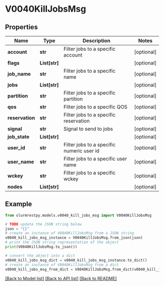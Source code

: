 # V0040KillJobsMsg


## Properties

Name | Type | Description | Notes
------------ | ------------- | ------------- | -------------
**account** | **str** | Filter jobs to a specific account | [optional]
**flags** | **List[str]** |  | [optional]
**job_name** | **str** | Filter jobs to a specific name | [optional]
**jobs** | **List[str]** |  | [optional]
**partition** | **str** | Filter jobs to a specific partition | [optional]
**qos** | **str** | Filter jobs to a specific QOS | [optional]
**reservation** | **str** | Filter jobs to a specific reservation | [optional]
**signal** | **str** | Signal to send to jobs | [optional]
**job_state** | **List[str]** |  | [optional]
**user_id** | **str** | Filter jobs to a specific numeric user id | [optional]
**user_name** | **str** | Filter jobs to a specific user name | [optional]
**wckey** | **str** | Filter jobs to a specific wckey | [optional]
**nodes** | **List[str]** |  | [optional]

## Example

```python
from slurmrestpy.models.v0040_kill_jobs_msg import V0040KillJobsMsg

# TODO update the JSON string below
json = "{}"
# create an instance of V0040KillJobsMsg from a JSON string
v0040_kill_jobs_msg_instance = V0040KillJobsMsg.from_json(json)
# print the JSON string representation of the object
print(V0040KillJobsMsg.to_json())

# convert the object into a dict
v0040_kill_jobs_msg_dict = v0040_kill_jobs_msg_instance.to_dict()
# create an instance of V0040KillJobsMsg from a dict
v0040_kill_jobs_msg_from_dict = V0040KillJobsMsg.from_dict(v0040_kill_jobs_msg_dict)
```
[[Back to Model list]](../README.md#documentation-for-models) [[Back to API list]](../README.md#documentation-for-api-endpoints) [[Back to README]](../README.md)


